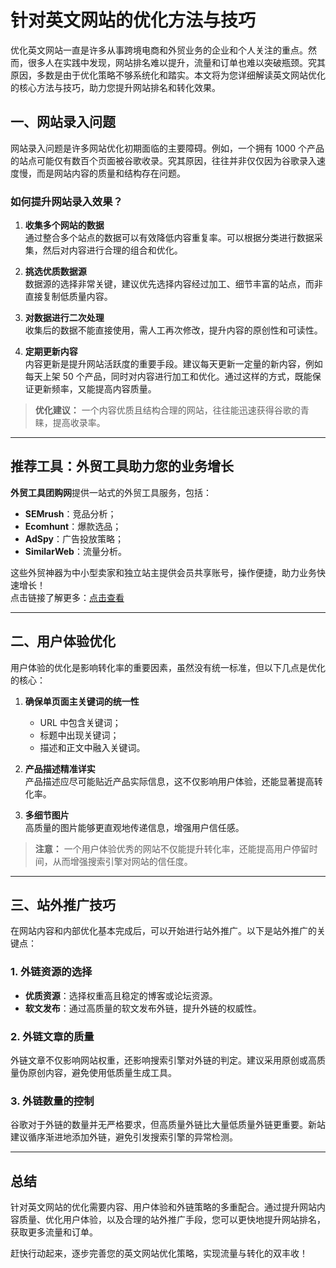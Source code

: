 # 针对英文网站的优化方法与技巧

优化英文网站一直是许多从事跨境电商和外贸业务的企业和个人关注的重点。然而，很多人在实践中发现，网站排名难以提升，流量和订单也难以突破瓶颈。究其原因，多数是由于优化策略不够系统化和踏实。本文将为您详细解读英文网站优化的核心方法与技巧，助力您提升网站排名和转化效果。

## 一、网站录入问题

网站录入问题是许多网站优化初期面临的主要障碍。例如，一个拥有 1000 个产品的站点可能仅有数百个页面被谷歌收录。究其原因，往往并非仅仅因为谷歌录入速度慢，而是网站内容的质量和结构存在问题。

### 如何提升网站录入效果？
1. **收集多个网站的数据**  
   通过整合多个站点的数据可以有效降低内容重复率。可以根据分类进行数据采集，然后对内容进行合理的组合和优化。
   
2. **挑选优质数据源**  
   数据源的选择非常关键，建议优先选择内容经过加工、细节丰富的站点，而非直接复制低质量内容。
   
3. **对数据进行二次处理**  
   收集后的数据不能直接使用，需人工再次修改，提升内容的原创性和可读性。
   
4. **定期更新内容**  
   内容更新是提升网站活跃度的重要手段。建议每天更新一定量的新内容，例如每天上架 50 个产品，同时对内容进行加工和优化。通过这样的方式，既能保证更新频率，又能提高内容质量。

> **优化建议：** 一个内容优质且结构合理的网站，往往能迅速获得谷歌的青睐，提高收录率。

---

## 推荐工具：外贸工具助力您的业务增长

**外贸工具团购网**提供一站式的外贸工具服务，包括：
- **SEMrush**：竞品分析；
- **Ecomhunt**：爆款选品；
- **AdSpy**：广告投放策略；
- **SimilarWeb**：流量分析。

这些外贸神器为中小型卖家和独立站主提供会员共享账号，操作便捷，助力业务快速增长！  
点击链接了解更多：[点击查看](https://bit.ly/waimao518)

---

## 二、用户体验优化

用户体验的优化是影响转化率的重要因素，虽然没有统一标准，但以下几点是优化的核心：

1. **确保单页面主关键词的统一性**  
   - URL 中包含关键词；  
   - 标题中出现关键词；  
   - 描述和正文中融入关键词。

2. **产品描述精准详实**  
   产品描述应尽可能贴近产品实际信息，这不仅影响用户体验，还能显著提高转化率。

3. **多细节图片**  
   高质量的图片能够更直观地传递信息，增强用户信任感。

> **注意：** 一个用户体验优秀的网站不仅能提升转化率，还能提高用户停留时间，从而增强搜索引擎对网站的信任度。

---

## 三、站外推广技巧

在网站内容和内部优化基本完成后，可以开始进行站外推广。以下是站外推广的关键点：

### 1. 外链资源的选择
- **优质资源**：选择权重高且稳定的博客或论坛资源。
- **软文发布**：通过高质量的软文发布外链，提升外链的权威性。

### 2. 外链文章的质量
外链文章不仅影响网站权重，还影响搜索引擎对外链的判定。建议采用原创或高质量伪原创内容，避免使用低质量生成工具。

### 3. 外链数量的控制
谷歌对于外链的数量并无严格要求，但高质量外链比大量低质量外链更重要。新站建议循序渐进地添加外链，避免引发搜索引擎的异常检测。

---

## 总结

针对英文网站的优化需要内容、用户体验和外链策略的多重配合。通过提升网站内容质量、优化用户体验，以及合理的站外推广手段，您可以更快地提升网站排名，获取更多流量和订单。

赶快行动起来，逐步完善您的英文网站优化策略，实现流量与转化的双丰收！
